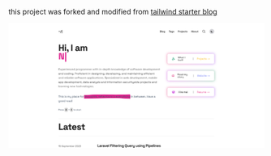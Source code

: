 this project was forked and modified from [tailwind starter blog](https://github.com/timlrx/tailwind-nextjs-starter-blog)

![image](public/static/images/screenshoot.png)